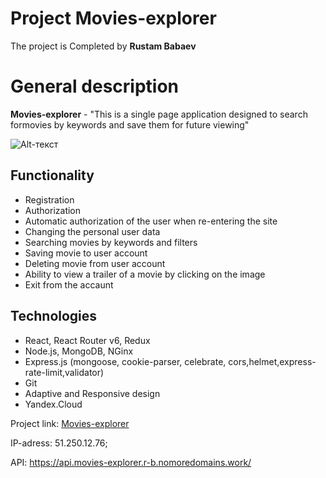 Project Movies-explorer
==================

The project is Completed by **Rustam Babaev**


General description
==============
**Movies-explorer** - "This is a single page application designed to search formovies by keywords and save them for future viewing"


![Alt-текст](https://i.postimg.cc/FFYQnXxH/movies-explorer.png "Movies-explorer")

## Functionality

* Registration
* Authorization
* Automatic authorization of the user when re-entering the site
* Changing the personal user data
* Searching movies by keywords and filters
* Saving movie to user account
* Deleting movie from user account
* Ability to view a trailer of a movie by clicking on the image
* Exit from the accaunt

## Technologies

* React, React Router v6, Redux
* Node.js, MongoDB, NGinx
* Express.js (mongoose, cookie-parser, celebrate, cors,helmet,express-rate-limit,validator)
* Git
* Adaptive and Responsive design
* Yandex.Cloud

Project link: [Movies-explorer](https://movies-explorer.babaev.nomoredomains.work/)

IP-adress: 51.250.12.76;

API: https://api.movies-explorer.r-b.nomoredomains.work/